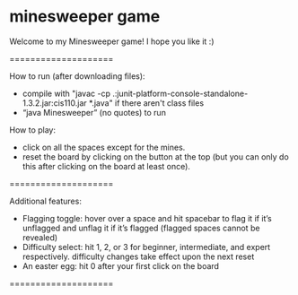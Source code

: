 minesweeper game
====================

Welcome to my Minesweeper game! I hope you like it :)

====================

How to run (after downloading files): 
- compile with "javac -cp .:junit-platform-console-standalone-1.3.2.jar:cis110.jar *.java" if there aren't class files
- “java Minesweeper” (no quotes) to run

How to play: 
- click on all the spaces except for the mines. 
- reset the board by clicking on the button at the top (but you can only do this after clicking on the board at least once).

====================

Additional features:
- Flagging toggle: hover over a space and hit spacebar to flag it if it’s unflagged 
  and unflag it if it’s flagged (flagged spaces cannot be revealed)
- Difficulty select: hit 1, 2, or 3 for beginner, intermediate, and expert 
  respectively. difficulty changes take effect upon the next reset
- An easter egg: hit 0 after your first click on the board

====================
